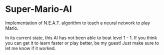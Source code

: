 # Super-Mario-AI
Implementation of N.E.A.T. algorithm to teach a neural network to play Mario.

In its current state, this AI has not been able to beat level 1 - 1. If you think
you can get it to learn faster or play better, be my guest! Just make sure to
let me know if it worked.
